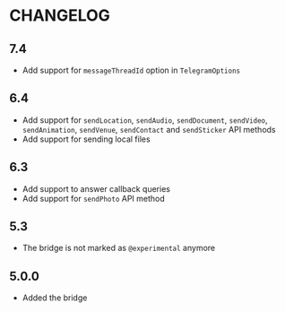 CHANGELOG
=========

7.4
---

 * Add support for `messageThreadId` option in `TelegramOptions`

6.4
---

 * Add support for `sendLocation`, `sendAudio`, `sendDocument`, `sendVideo`, `sendAnimation`, `sendVenue`, `sendContact` and `sendSticker` API methods
 * Add support for sending local files

6.3
---

* Add support to answer callback queries
* Add support for `sendPhoto` API method

5.3
---

 * The bridge is not marked as `@experimental` anymore

5.0.0
-----

 * Added the bridge
